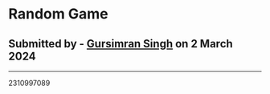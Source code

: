 # Random Game
## Submitted by - [Gursimran Singh](https://github.com/gursimrxn) on 2 March 2024
-------------------------------
2310997089
